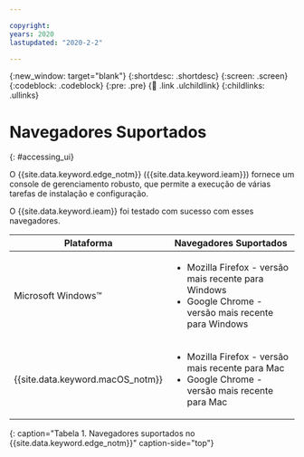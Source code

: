 ```yaml
---

copyright:
years: 2020
lastupdated: "2020-2-2"

---
```


{:new_window: target="blank"}
{:shortdesc: .shortdesc}
{:screen: .screen}
{:codeblock: .codeblock}
{:pre: .pre}
{:child: .link .ulchildlink}
{:childlinks: .ullinks}

# Navegadores Suportados
{: #accessing_ui}

O {{site.data.keyword.edge_notm}} ({{site.data.keyword.ieam}}) fornece um console de gerenciamento robusto, que permite a execução de várias tarefas de instalação e configuração.

O {{site.data.keyword.ieam}} foi testado com sucesso com esses navegadores.

|Plataforma|Navegadores Suportados|
|--------|------------------|
|Microsoft Windows™|<ul><li>Mozilla Firefox - versão mais recente para Windows</li><li>Google Chrome - versão mais recente para Windows</li></ul>|
|{{site.data.keyword.macOS_notm}}|<ul><li>Mozilla Firefox - versão mais recente para Mac</li><li>Google Chrome - versão mais recente para Mac</li></ul>|
{: caption="Tabela 1. Navegadores suportados no {{site.data.keyword.edge_notm}}" caption-side="top"}
